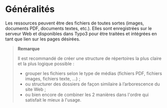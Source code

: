# Généralités

Les ressources peuvent être des fichiers de toutes sortes \(images, documents PDF, documents textes, etc.\). Elles sont enregistrées sur le serveur Web et disponibles dans Typo3 pour être traitées et intégrées en tant que lien sur les pages désirées.

> **Remarque**
>
> Il est recommandé de créer une structure de répertoires la plus claire et la plus logique possible :
>
> * grouper les fichiers selon le type de médias \(fichiers PDF, fichiers images, fichiers texte, …\) ;
> * ou structurer des dossiers de façon similaire à l’arborescence du site Web ;
> * ou bien encore de combiner les 2 manières dans l'ordre qui satisfait le mieux à l'usage.

